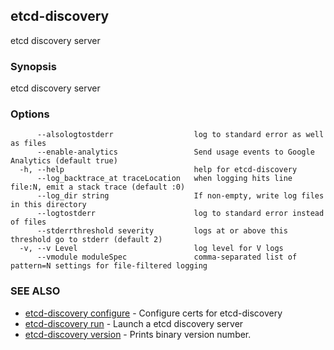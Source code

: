 ## etcd-discovery

etcd discovery server

### Synopsis

etcd discovery server

### Options

```
      --alsologtostderr                  log to standard error as well as files
      --enable-analytics                 Send usage events to Google Analytics (default true)
  -h, --help                             help for etcd-discovery
      --log_backtrace_at traceLocation   when logging hits line file:N, emit a stack trace (default :0)
      --log_dir string                   If non-empty, write log files in this directory
      --logtostderr                      log to standard error instead of files
      --stderrthreshold severity         logs at or above this threshold go to stderr (default 2)
  -v, --v Level                          log level for V logs
      --vmodule moduleSpec               comma-separated list of pattern=N settings for file-filtered logging
```

### SEE ALSO

* [etcd-discovery configure](etcd-discovery_configure.md)	 - Configure certs for etcd-discovery
* [etcd-discovery run](etcd-discovery_run.md)	 - Launch a etcd discovery server
* [etcd-discovery version](etcd-discovery_version.md)	 - Prints binary version number.

